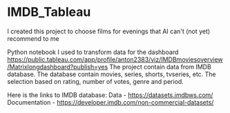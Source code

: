 # IMDB_Tableau

I created this project to choose films for evenings that  AI can't (not yet) recommend to me

Python notebook I used to transform data for the dashboard https://public.tableau.com/app/profile/anton2383/viz/IMDBmoviesoverview/Matrixlongdashboard?publish=yes
The project contain data from IMDB database. The database contain movies, series, shorts, tvseries, etc.
The selection based on rating, number of votes, genre and period.

Here is the links to IMDB database:
Data - https://datasets.imdbws.com/
Documentation - https://developer.imdb.com/non-commercial-datasets/
